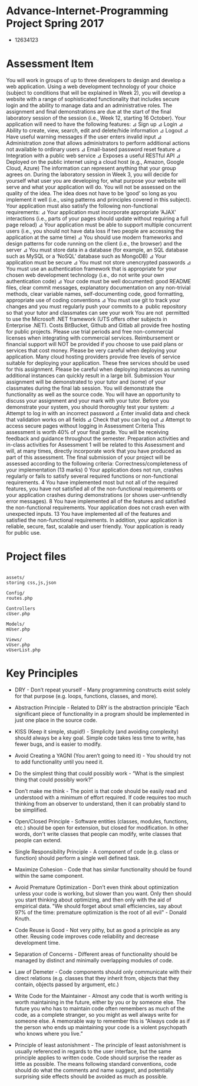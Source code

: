 # Advance-Internet-Programming Project Spring 2017
- 12634123

# Assessment Item
You will work in groups of up to three developers to design and develop a web
application. Using a web development technology of your choice (subject to conditions
that will be explained in Week 2), you will develop a website with a range of sophisticated
functionality that includes secure login and the ability to manage data and an
administrative roles.
The assignment and final demonstrations are due at the start of the final laboratory
session of the session (i.e., Week 12, starting 16 October).
Your application will need to have the following features:
⊿
Sign up
⊿
Login
⊿
Ability to create, view, search, edit and delete/hide information
⊿
Logout
⊿
Have useful warning messages if the user enters invalid input
⊿
Administration zone that allows administrators to perform additional actions not
available to ordinary users
⊿
Email-based password reset feature
⊿
Integration with a public web service
⊿
Exposes a useful RESTful API
⊿
Deployed on the public internet using a cloud host (e.g., Amazon, Google Cloud,
Azure)
The information can represent anything that your group agrees on. During the laboratory
session in Week 3, you will decide for yourself what user you are developing for, what
purpose your website will serve and what your application will do. You will not be
assessed on the quality of the idea. The idea does not have to be ‘good’ so long as you
implement it well (i.e., using patterns and principles covered in this subject).
Your application must also satisfy the following non-functional requirements:
⊿
Your application must incorporate appropriate ‘AJAX’ interactions (i.e., parts of
your pages should update without requiring a full page reload)
⊿
Your application must be able to support multiple concurrent users (i.e., you
should not have data loss if two people are accessing the application at the same
time)
⊿
You should use modern frameworks and design patterns for code running on the
client (i.e., the browser) and the server
⊿
You must store data in a database (for example, an SQL database such as MySQL or
a ‘NoSQL’ database such as MongoDB)
⊿
Your application must be secure
⊿
You must not store unencrypted passwords
⊿
You must use an authentication framework that is appropriate for your chosen
web development technology (i.e., do not write your own authentication code)
⊿
Your code must be well documented: good README files, clear commit messages,
explanatory documentation on any non-trivial methods, clear variable names,
self-documenting code, good formatting, appropriate use of coding conventions
⊿
You must use git to track your changes and you must regularly push your commits
to a 
​
public repository
​
 so that your tutor and classmates can see your work
You are 
​
not
​
 permitted to use the Microsoft .NET framework (UTS offers other subjects in
Enterprise .NET).
Costs
BitBucket, Github and Gitlab all provide free hosting for public projects.
Please use trial periods and free non-commercial licenses when integrating with
commercial services. Reimbursement or financial support will NOT be provided if you
choose to use paid plans or services that cost money.
Please be very careful when deploying your application. Many cloud hosting providers
provide free levels of service suitable for deploying your application. These free services
should be used for this assignment. Please be careful when deploying instances as
running additional instances can quickly result in a large bill.
Submission
Your assignment will be demonstrated to your tutor and (some) of your classmates during
the final lab session. You will demonstrate the functionality as well as the source code.
You will have an opportunity to discuss your assignment and your mark with your tutor.
Before you demonstrate your system, you should thoroughly test your system:
⊿
Attempt to log in with an incorrect password
⊿
Enter invalid data and check that validation works on all fields
⊿
Check that you can log out
⊿
Attempt to access secure pages without logging in
Assessment Criteria
This assessment is worth 40% of your final grade.
You will be receiving feedback and guidance throughout the semester. Preparation
activities and in-class activities for Assessment 1 will be related to this Assessment and
will, at many times, directly incorporate work that you have produced as part of this
assessment.
The final submission of your project will be assessed according to the following criteria:
Correctness/completeness of your implementation (13 marks)
0
Your application does not run, crashes regularly or fails to satisfy several
required functions or non-functional requirements.
4
You have implemented most but not all of the required features, you have not
satisfied all of the non-functional requirements or your application crashes
during demonstrations (or shows user-unfriendly error messages).
8
You have implemented all of the features and satisfied the non-functional
requirements. Your application does not crash even with unexpected inputs.
13
You have implemented all of the features and satisfied the non-functional
requirements. In addition, your application is reliable, secure, fast, scalable
and user friendly. Your application is ready for public use.

# Project files
```

assets/
storing css,js,json

Config/
routes.php

Controllers
cUser.php

Models/
mUser.php

Views/
vUser.php
vUserList.php

```

# Key Principles

* DRY - Don’t repeat yourself - Many programming constructs exist solely for that purpose (e.g. loops, functions, classes, and more).

* Abstraction Principle - Related to DRY is the abstraction principle “Each significant piece of functionality in a program should be implemented in just one place in the source code.

* KISS (Keep it simple, stupid!) - Simplicity (and avoiding complexity) should always be a key goal. Simple code takes less time to write, has fewer bugs, and is easier to modify.

* Avoid Creating a YAGNI (You aren’t going to need it) - You should try not to add functionality until you need it.

* Do the simplest thing that could possibly work -  “What is the simplest thing that could possibly work?”

* Don’t make me think - The point is that code should be easily read and understood with a minimum of effort required. If code requires too much thinking from an observer to understand, then it can probably stand to be simplified.

* Open/Closed Principle - Software entities (classes, modules, functions, etc.) should be open for extension, but closed for modification. In other words, don't write classes that people can modify, write classes that people can extend.

* Single Responsibility Principle - A component of code (e.g. class or function) should perform a single well defined task.

* Maximize Cohesion - Code that has similar functionality should be found within the same component.

* Avoid Premature Optimization - Don’t even think about optimization unless your code is working, but slower than you want. Only then should you start thinking about optimizing, and then only with the aid of empirical data. "We should forget about small efficiencies, say about 97% of the time: premature optimization is the root of all evil" - Donald Knuth.

*	Code Reuse is Good - Not very pithy, but as good a principle as any other. Reusing code improves code reliability and decrease development time.

*	Separation of Concerns - Different areas of functionality should be managed by distinct and minimally overlapping modules of code.

* Law of Demeter - Code components should only communicate with their direct relations (e.g. classes that they inherit from, objects that they contain, objects passed by argument, etc.)

* Write Code for the Maintainer - Almost any code that is worth writing is worth maintaining in the future, either by you or by someone else. The future you who has to maintain code often remembers as much of the code, as a complete stranger, so you might as well always write for someone else. A memorable way to remember this is “Always code as if the person who ends up maintaining your code is a violent psychopath who knows where you live.”

* Principle of least astonishment - The principle of least astonishment is usually referenced in regards to the user interface, but the same principle applies to written code. Code should surprise the reader as little as possible. The means following standard conventions, code should do what the comments and name suggest, and potentially surprising side effects should be avoided as much as possible.

###
